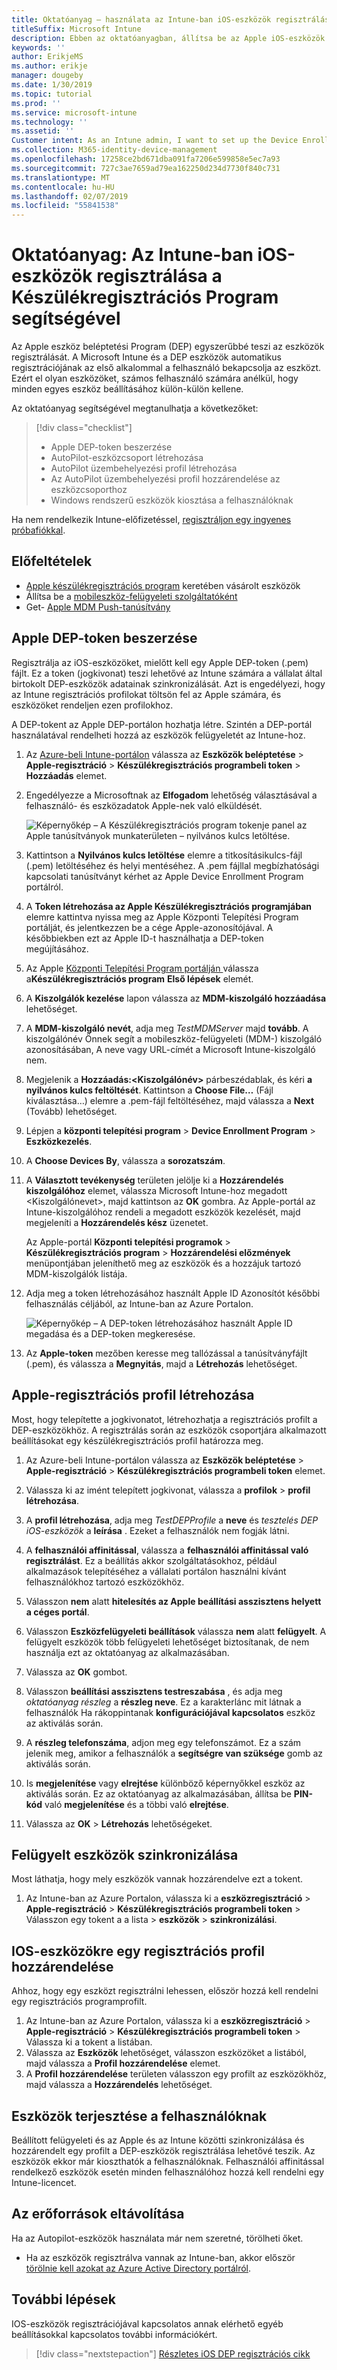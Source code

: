 ```yaml
---
title: Oktatóanyag – használata az Intune-ban iOS-eszközök regisztrálása a Készülékregisztrációs Program
titleSuffix: Microsoft Intune
description: Ebben az oktatóanyagban, állítsa be az Apple iOS-eszközök regisztrálása DEP.
keywords: ''
author: ErikjeMS
ms.author: erikje
manager: dougeby
ms.date: 1/30/2019
ms.topic: tutorial
ms.prod: ''
ms.service: microsoft-intune
ms.technology: ''
ms.assetid: ''
Customer intent: As an Intune admin, I want to set up the Device Enrollment Program so that users can automatically enroll in Intune.
ms.collection: M365-identity-device-management
ms.openlocfilehash: 17258ce2bd671dba091fa7206e599858e5ec7a93
ms.sourcegitcommit: 727c3ae7659ad79ea162250d234d7730f840c731
ms.translationtype: MT
ms.contentlocale: hu-HU
ms.lasthandoff: 02/07/2019
ms.locfileid: "55841538"
---
```

# <a name="tutorial-use-the-device-enrollment-program-to-enroll-ios-devices-in-intune"></a>Oktatóanyag: Az Intune-ban iOS-eszközök regisztrálása a Készülékregisztrációs Program segítségével
Az Apple eszköz beléptetési Program (DEP) egyszerűbbé teszi az eszközök regisztrálását. A Microsoft Intune és a DEP eszközök automatikus regisztrációjának az első alkalommal a felhasználó bekapcsolja az eszközt. Ezért el olyan eszközöket, számos felhasználó számára anélkül, hogy minden egyes eszköz beállításához külön-külön kellene. 

Az oktatóanyag segítségével megtanulhatja a következőket:
> [!div class="checklist"]
> * Apple DEP-token beszerzése
> * AutoPilot-eszközcsoport létrehozása
> * AutoPilot üzembehelyezési profil létrehozása
> * Az AutoPilot üzembehelyezési profil hozzárendelése az eszközcsoporthoz
> * Windows rendszerű eszközök kiosztása a felhasználóknak

Ha nem rendelkezik Intune-előfizetéssel, [regisztráljon egy ingyenes próbafiókkal](free-trial-sign-up.md).

## <a name="prerequisites"></a>Előfeltételek
- [Apple készülékregisztrációs program](http://deploy.apple.com) keretében vásárolt eszközök
- Állítsa be a [mobileszköz-felügyeleti szolgáltatóként](mdm-authority-set.md)
- Get- [Apple MDM Push-tanúsítvány](apple-mdm-push-certificate-get.md)

## <a name="get-an-apple-dep-token"></a>Apple DEP-token beszerzése
Regisztrálja az iOS-eszközöket, mielőtt kell egy Apple DEP-token (.pem) fájlt. Ez a token (jogkivonat) teszi lehetővé az Intune számára a vállalat által birtokolt DEP-eszközök adatainak szinkronizálását. Azt is engedélyezi, hogy az Intune regisztrációs profilokat töltsön fel az Apple számára, és eszközöket rendeljen ezen profilokhoz.

A DEP-tokent az Apple DEP-portálon hozhatja létre. Szintén a DEP-portál használatával rendelheti hozzá az eszközök felügyeletét az Intune-hoz.

1. Az [Azure-beli Intune-portálon](https://aka.ms/intuneportal) válassza az **Eszközök beléptetése** > **Apple-regisztráció** > **Készülékregisztrációs programbeli token** > **Hozzáadás** elemet.

2. Engedélyezze a Microsoftnak az **Elfogadom** lehetőség választásával a felhasználó- és eszközadatok Apple-nek való elküldését.

   ![Képernyőkép – A Készülékregisztrációs program tokenje panel az Apple tanúsítványok munkaterületen – nyilvános kulcs letöltése.](./media/device-enrollment-program-enroll-ios-newui/add-enrollment-program-token-pane.png)

3. Kattintson a **Nyilvános kulcs letöltése** elemre a titkosításikulcs-fájl (.pem) letöltéséhez és helyi mentéséhez. A .pem fájllal megbízhatósági kapcsolati tanúsítványt kérhet az Apple Device Enrollment Program portálról.

4. A **Token létrehozása az Apple Készülékregisztrációs programjában** elemre kattintva nyissa meg az Apple Központi Telepítési Program portálját, és jelentkezzen be a cége Apple-azonosítójával. A későbbiekben ezt az Apple ID-t használhatja a DEP-token megújításához.

5.  Az Apple [Központi Telepítési Program portálján ](https://deploy.apple.com) válassza a**Készülékregisztrációs program** **Első lépések** elemét.

4. A **Kiszolgálók kezelése** lapon válassza az **MDM-kiszolgáló hozzáadása** lehetőséget.

5. A **MDM-kiszolgáló nevét**, adja meg *TestMDMServer* majd **tovább**. A kiszolgálónév Önnek segít a mobileszköz-felügyeleti (MDM-) kiszolgáló azonosításában, A neve vagy URL-címét a Microsoft Intune-kiszolgáló nem.

6. Megjelenik a **Hozzáadás:&lt;Kiszolgálónév&gt;** párbeszédablak, és kéri **a nyilvános kulcs feltöltését**. Kattintson a **Choose File…** (Fájl kiválasztása…) elemre a .pem-fájl feltöltéséhez, majd válassza a **Next** (Tovább) lehetőséget.

6. Lépjen a **központi telepítési program** > **Device Enrollment Program** > **Eszközkezelés**.
7. A **Choose Devices By**, válassza a **sorozatszám**. <!--ask Tiffany about this-->

8. A **Választott tevékenység** területen jelölje ki a **Hozzárendelés kiszolgálóhoz** elemet, válassza Microsoft Intune-hoz megadott &lt;Kiszolgálónevet&gt;, majd kattintson az **OK** gombra. Az Apple-portál az Intune-kiszolgálóhoz rendeli a megadott eszközök kezelését, majd megjeleníti a **Hozzárendelés kész** üzenetet.

   Az Apple-portál **Központi telepítési programok** &gt; **Készülékregisztrációs program** &gt; **Hozzárendelési előzmények** menüpontjában jeleníthető meg az eszközök és a hozzájuk tartozó MDM-kiszolgálók listája.

9. Adja meg a token létrehozásához használt Apple ID Azonosítót későbbi felhasználás céljából, az Intune-ban az Azure Portalon.

    ![Képernyőkép – A DEP-token létrehozásához használt Apple ID megadása és a DEP-token megkeresése.](./media/device-enrollment-program-enroll-ios/image03.png)

10. Az **Apple-token** mezőben keresse meg tallózással a tanúsítványfájlt (.pem), és válassza a **Megnyitás**, majd a **Létrehozás** lehetőséget. 

## <a name="create-an-apple-enrollment-profile"></a>Apple-regisztrációs profil létrehozása
Most, hogy telepítette a jogkivonatot, létrehozhatja a regisztrációs profilt a DEP-eszközökhöz. A regisztrálás során az eszközök csoportjára alkalmazott beállításokat egy készülékregisztrációs profil határozza meg.

1. Az Azure-beli Intune-portálon válassza az **Eszközök beléptetése** > **Apple-regisztráció** > **Készülékregisztrációs programbeli token** elemet.

2. Válassza ki az imént telepített jogkivonat, válassza a **profilok** > **profil létrehozása**.

3. A **profil létrehozása**, adja meg *TestDEPProfile* a **neve** és *tesztelés DEP iOS-eszközök* a **leírása** . Ezeket a felhasználók nem fogják látni.

4. A **felhasználói affinitással**, válassza a **felhasználói affinitással való regisztrálást**. Ez a beállítás akkor szolgáltatásokhoz, például alkalmazások telepítéséhez a vállalati portálon használni kívánt felhasználókhoz tartozó eszközökhöz.

5. Válasszon **nem** alatt **hitelesítés az Apple beállítási asszisztens helyett a céges portál**.

6. Válasszon **Eszközfelügyeleti beállítások** válassza **nem** alatt **felügyelt**. A felügyelt eszközök több felügyeleti lehetőséget biztosítanak, de nem használja ezt az oktatóanyag az alkalmazásában.

7. Válassza az **OK** gombot.

8. Válasszon **beállítási asszisztens testreszabása** , és adja meg *oktatóanyag részleg* a **részleg neve**. Ez a karakterlánc mit látnak a felhasználók Ha rákoppintanak **konfigurációjával kapcsolatos** eszköz az aktiválás során.

9. A **részleg telefonszáma**, adjon meg egy telefonszámot. Ez a szám jelenik meg, amikor a felhasználók a **segítségre van szüksége** gomb az aktiválás során.

10. Is **megjelenítése** vagy **elrejtése** különböző képernyőkkel eszköz az aktiválás során. Ez az oktatóanyag az alkalmazásában, állítsa be **PIN-kód** való **megjelenítése** és a többi való **elrejtése**.

11. Válassza az **OK** > **Létrehozás** lehetőségeket.

## <a name="sync-managed-devices"></a>Felügyelt eszközök szinkronizálása

Most láthatja, hogy mely eszközök vannak hozzárendelve ezt a tokent.

1. Az Intune-ban az Azure Portalon, válassza ki a **eszközregisztráció** > **Apple-regisztráció** > **Készülékregisztrációs programbeli token** > Válasszon egy tokent a a lista > **eszközök** > **szinkronizálási**.

## <a name="assign-an-enrollment-profile-to-ios-devices"></a>IOS-eszközökre egy regisztrációs profil hozzárendelése

Ahhoz, hogy egy eszközt regisztrálni lehessen, először hozzá kell rendelni egy regisztrációs programprofilt.

1. Az Intune-ban az Azure Portalon, válassza ki a **eszközregisztráció** > **Apple-regisztráció** > **Készülékregisztrációs programbeli token** > Válassza ki a tokent a listában.
2. Válassza az **Eszközök** lehetőséget, válasszon eszközöket a listából, majd válassza a **Profil hozzárendelése** elemet.
3. A **Profil hozzárendelése** területen válasszon egy profilt az eszközökhöz, majd válassza a **Hozzárendelés** lehetőséget.

## <a name="distribute-devices-to-users"></a>Eszközök terjesztése a felhasználóknak

Beállított felügyeleti és az Apple és az Intune közötti szinkronizálása és hozzárendelt egy profilt a DEP-eszközök regisztrálása lehetővé teszik. Az eszközök ekkor már kioszthatók a felhasználóknak. Felhasználói affinitással rendelkező eszközök esetén minden felhasználóhoz hozzá kell rendelni egy Intune-licencet.

## <a name="clean-up-resources"></a>Az erőforrások eltávolítása

Ha az Autopilot-eszközök használata már nem szeretné, törölheti őket.

- Ha az eszközök regisztrálva vannak az Intune-ban, akkor először [törölnie kell azokat az Azure Active Directory portálról](devices-wipe.md#delete-devices-from-the-azure-active-directory-portal).

<!--ask tiffany how to do this-->

## <a name="next-steps"></a>További lépések

IOS-eszközök regisztrációjával kapcsolatos annak elérhető egyéb beállításokkal kapcsolatos további információkért.

> [!div class="nextstepaction"]
> [Részletes iOS DEP regisztrációs cikk](device-enrollment-program-enroll-ios.md)
